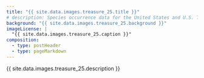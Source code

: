 ```yaml
---
title: "{{ site.data.images.treasure_25.title }}"
# description: Species occurrence data for the United States and U.S. Territories.
background: "{{ site.data.images.treasure_25.background }}"
imageLicense: |
  "{{ site.data.images.treasure_25.caption }}"
composition:
  - type: postHeader
  - type: pageMarkdown
---
```


{{ site.data.images.treasure_25.description }}